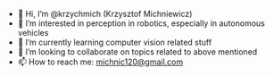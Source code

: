 - 👋 Hi, I’m @krzychmich (Krzysztof Michniewicz)
- 👀 I’m interested in perception in robotics, especially in autonomous vehicles
- 🌱 I’m currently learning computer vision related stuff
- 💞️ I’m looking to collaborate on topics related to above mentioned
- 📫 How to reach me: michnic120@gmail.com

<!---
krzychmich/krzychmich is a ✨ special ✨ repository because its `README.md` (this file) appears on your GitHub profile.
You can click the Preview link to take a look at your changes.
--->
